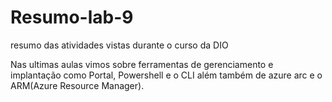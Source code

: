 # Resumo-lab-9
resumo das atividades vistas durante o curso da DIO

Nas ultimas aulas vimos sobre ferramentas de gerenciamento e implantação como Portal, Powershell e o CLI além também de azure arc e o ARM(Azure Resource Manager).
